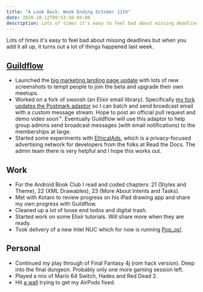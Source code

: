 ```yaml
---
title: "A Look Back: Week Ending October 11th"
date: 2020-10-12T09:53:50-04:00
description: Lots of times it's easy to feel bad about missing deadlines but when you add it all up, it turns out a lot of things happened last week.
---
```


Lots of times it's easy to feel bad about missing deadlines but when you add it all up, it turns out a lot of things happened last week.

## [Guildflow](/projects/guildflow/)

- Launched the [big marketing landing page update](/projects/guildflow/) with lots of new screenshots to tempt people to join the beta and upgrade their own meetups.
- Worked on a fork of swoosh (an Elixir email library). Specifically [my fork updates the Postmark adaptor](https://github.com/Guildflow/swoosh/commits/postmark-updates) so I can batch and send broadcast email with a custom message stream. Hope to post an official pull request and demo video soon™. Eventually Guildflow will use this adaptor to help group admins send broadcast messages (with email notifications) to the memberships at large.
- Started some experiments with [EthicalAds](https://www.ethicalads.io/), which is a privacy-focused advertising network for developers from the folks at Read the Docs. The admin team there is very helpful and I hope this works out.

## Work

- For the Android Book Club I read and coded chapters: 21 (Styles and Theme), 22 (XML Drawables), 23 (More About Intents and Tasks).
- Met with Kotaro to review progress on his iPad drawing app and share my own progress with Guildflow.
- Cleaned up a lot of loose end todos and digital trash.
- Started work on some Elixir tutorials. Will share more when they are ready.
- Took delivery of a new Intel NUC which for now is running [Pop_os!](https://pop.system76.com/).

## Personal

- Continued my play through of Final Fantasy 4j (rom hack version). Deep into the final dungeon. Probably only one more gaming session left.
- Played a mix of Mario 64 Switch, Hades and Red Dead 2.
- Hit [a wall](/posts/2020/10/airpods-pro-repair/) trying to get my AirPods fixed.
